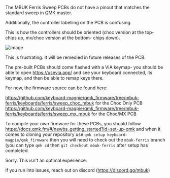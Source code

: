 The MBUK Ferris Sweep PCBs do not have a pinout that matches the standard sweep in QMK master.

Additionally, the controller labelling on the PCB is confusing.

This is how the controllers should be oriented (choc version at the top- chips up, mx/choc version at the bottom- chips down).

![image](https://github.com/mechboardsguides/mbuk-ferris-readme/assets/19674258/86000e5b-b801-4511-9232-9e7fd0ad9052)


This is frustrating. It will be remedied in future releases of the PCB.

The pre-built PCBs should come flashed with a VIA keymap- you should be able to open https://usevia.app/ and see your keyboard connected, its keymap, and then be able to remap keys there.

For now, the firmware source can be found here: 

https://github.com/keyboard-magpie/qmk_firmware/tree/mbuk-ferris/keyboards/ferris/sweep_choc_mbuk for the Choc Only PCB
https://github.com/keyboard-magpie/qmk_firmware/tree/mbuk-ferris/keyboards/ferris/sweep_mx_mbuk for the Choc/MX PCB

To compile your own firmware for these PCBs, you should follow https://docs.qmk.fm/#/newbs_getting_started?id=set-up-qmk and when it comes to cloning your repository use `qmk setup keyboard-magpie/qmk_firmware` then you will need to check out the `mbuk-ferris` branch (you can type `qmk cd` then `git checkout mbuk-ferris` after setup has completed.

Sorry. This isn't an optimal experience.

If you run into issues, reach out on discord (https://discord.gg/mbuk)
